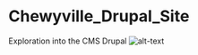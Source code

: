 # Chewyville_Drupal_Site
Exploration into the CMS Drupal
![alt-text](https://github.com/JohnJoeGarza/Chewyville_Drupal_Site/blob/master/design_resources/Chewyville.JPG)
